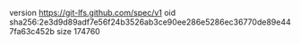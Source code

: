 version https://git-lfs.github.com/spec/v1
oid sha256:2e3d9d89adf7e56f24b3526ab3ce90ee286e5286ec36770de89e447fa63c452b
size 174760
